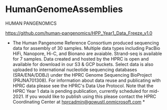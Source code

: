 # HumanGenomeAssemblies
HUMAN PANGENOMICS

https://github.com/human-pangenomics/HPP_Year1_Data_Freeze_v1.0 
* The Human Pangenome Reference Consortium produced sequencing data for assembly of 30 samples. Multiple data types including PacBio HiFi, Nanopore, Hi-C, and Bionano are avaiable. Strand-seq is available for 7 samples. Data created and hosted by the HPRC is open and available for download in our S3 & GCP buckets. Select data is also uploaded to international nucleotide sequencing databases (SRA/ENA/DDBJ) under the HPRC Genome Sequencing BioProject (PRJNA701308).
For information about data reuse and publicating with HPRC data please see the HPRC's Data Use Protocol. Note that the HPRC Year 1 data is pending publication, currently scheduled for mid-2021. If you would like to publish using this please contact the HPRC Coordinating Center at hprcadmin@gowustl.onmicrosoft.com *
